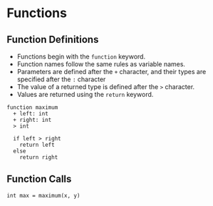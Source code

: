 # Functions

## Function Definitions

* Functions begin with the `function` keyword.
* Function names follow the same rules as variable names.
* Parameters are defined after the `+` character, and their types are specified after the `:` character
* The value of a returned type is defined after the `>` character.
* Values are returned using the `return` keyword.

```spud
function maximum
  + left: int
  + right: int
  > int

  if left > right
    return left
  else
    return right
```

## Function Calls

```spud
int max = maximum(x, y)
```